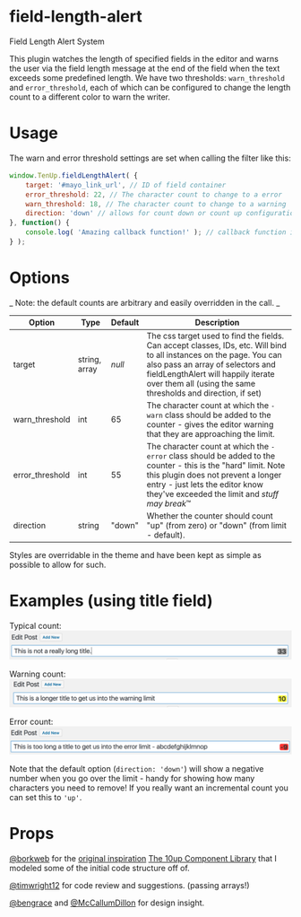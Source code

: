 field-length-alert
=====================

Field Length Alert System

This plugin watches the length of specified fields in the editor and warns the
user via the field length message at the end of the field when the text exceeds
some predefined length. We have two thresholds: `warn_threshold` and `error_threshold`,
each of which can be configured to change the length count to a different color
to warn the writer.

Usage
=============
The warn and error threshold settings are set when calling the
filter like this:
```javascript
window.TenUp.fieldLengthAlert( {
	target: '#mayo_link_url', // ID of field container
	error_threshold: 22, // The character count to change to a error
	warn_threshold: 18, // The character count to change to a warning
	direction: 'down' // allows for count down or count up configuration, default is count down.
}, function() {
	console.log( 'Amazing callback function!' ); // callback function if needed.
} );
```

Options
=============

_ Note: the default counts are arbitrary and easily overridden in the call. _

Option | Type | Default | Description
------ | ---- | ------- | -----------
target | string, array | _null_ | The css target used to find the fields. Can accept classes, IDs, etc. Will bind to all instances on the page. You can also pass an array of selectors and fieldLengthAlert will happily iterate over them all (using the same thresholds and direction, if set)
warn_threshold | int | 65 | The character count at which the `-warn` class should be added to the counter - gives the editor warning that they are approaching the limit.
error_threshold | int | 55 | The character count at which the `-error` class should be added to the counter - this is the "hard" limit. Note this plugin does not prevent a longer entry - just lets the editor know they've exceeded the limit and _stuff may break_&trade;
direction | string | "down" | Whether the counter should count "up" (from zero) or "down" (from limit - default).

Styles are overridable in the theme and have been kept as simple as possible to allow for such.

Examples (using title field)
=============
Typical count:
![typical count](assets/img/normal.png)

Warning count:
![warning count](assets/img/warn.png)

Error count:
![error count](assets/img/error.png)

Note that the default option (`direction: 'down'`) will show a negative number when you go over the limit - handy for showing how many characters you need to remove! If you really want an incremental count you can set this to `'up'`.

Props
=============
[@borkweb](https://github.com/borkweb) for the [original inspiration](https://github.com/borkweb/go-title-length-alert)
[The 10up Component Library](https://github.com/10up/wp-component-library) that I modeled some of the initial code structure off of.

[@timwright12](https://github.com/timwright12) for code review and suggestions. (passing arrays!)

[@bengrace](https://github.com/bengrace) and [@McCallumDillon](https://github.com/McCallumDillon) for design insight.
